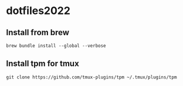 # dotfiles2022

## Install from brew

```
brew bundle install --global --verbose
```

## Install tpm for tmux
```
git clone https://github.com/tmux-plugins/tpm ~/.tmux/plugins/tpm
```
